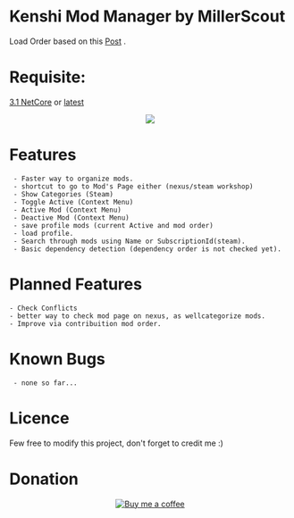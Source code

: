 # Kenshi Mod Manager by MillerScout


Load Order based on this [Post](https://steamcommunity.com/sharedfiles/filedetails/?id=1850250979) .
# Requisite:
[3.1 NetCore](https://dotnet.microsoft.com/download/dotnet-core/thank-you/runtime-aspnetcore-3.1.3-windows-x64-installer) or [latest](https://dotnet.microsoft.com/download/dotnet-core/current)

<p align="center">
       <img src="../assets/Releases/v1.6/print.png?raw=true">
</p>

# Features

     - Faster way to organize mods. 
     - shortcut to go to Mod's Page either (nexus/steam workshop)
     - Show Categories (Steam)
     - Toggle Active (Context Menu)
     - Active Mod (Context Menu)
     - Deactive Mod (Context Menu)
     - save profile mods (current Active and mod order)
     - load profile.
     - Search through mods using Name or SubscriptionId(steam).
     - Basic dependency detection (dependency order is not checked yet).
 
# Planned Features

    - Check Conflicts
    - better way to check mod page on nexus, as wellcategorize mods.
    - Improve via contribuition mod order.
    
# Known Bugs
     - none so far...
# Licence

Few free to modify this project, don't forget to credit me :)

# Donation

<p align="center">
        <a href ="https://www.buymeacoffee.com/gR79MHU">
         <img src="https://github.com/millerscout/Kenshi-Mod-Manager/raw/master/Donation.png" alt="Buy me a coffee" style="max-width:100%;">
     </a>
</p>
